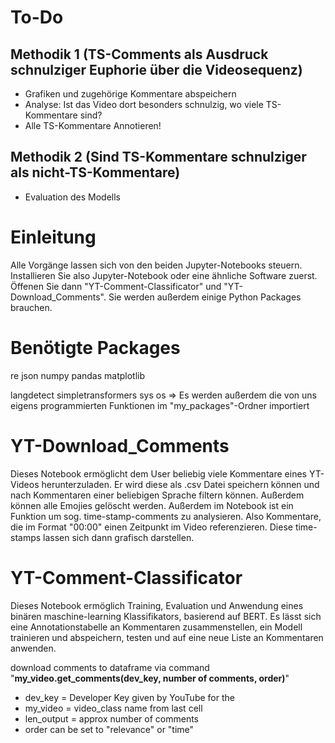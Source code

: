 # To-Do
## Methodik 1 (TS-Comments als Ausdruck schnulziger Euphorie über die Videosequenz)
- Grafiken und zugehörige Kommentare abspeichern
- Analyse: Ist das Video dort besonders schnulzig, wo viele TS-Kommentare sind?
- Alle TS-Kommentare Annotieren!

## Methodik 2 (Sind TS-Kommentare schnulziger als nicht-TS-Kommentare)
- Evaluation des Modells

# Einleitung
Alle Vorgänge lassen sich von den beiden Jupyter-Notebooks steuern. Installieren Sie also Jupyter-Notebook oder eine ähnliche Software zuerst. Öffenen Sie dann "YT-Comment-Classificator" und "YT-Download_Comments". Sie werden außerdem einige Python Packages brauchen.

# Benötigte Packages
re
json
numpy
pandas
matplotlib

langdetect
simpletransformers
sys
os
=> Es werden außerdem die von uns eigens programmierten Funktionen im "my_packages"-Ordner importiert

# YT-Download_Comments
Dieses Notebook ermöglicht dem User beliebig viele Kommentare eines YT-Videos herunterzuladen. Er wird diese als .csv Datei speichern können und nach Kommentaren einer beliebigen Sprache filtern können. Außerdem können alle Emojies gelöscht werden. 
Außerdem im Notebook ist ein Funktion um sog. time-stamp-comments zu analysieren. Also Kommentare, die im Format "00:00" einen Zeitpunkt im Video referenzieren. Diese time-stamps lassen sich dann grafisch darstellen.

# YT-Comment-Classificator
Dieses Notebook ermöglich Training, Evaluation und Anwendung eines binären maschine-learning Klassifikators, basierend auf BERT. Es lässt sich eine Annotationstabelle an Kommentaren zusammenstellen, ein Modell trainieren und abspeichern, testen und auf eine neue Liste an Kommentaren anwenden.


download comments to dataframe via command "**my_video.get_comments(dev_key, number of comments, order)**"

- dev_key = Developer Key given by YouTube for the 
- my_video = video_class name from last cell
- len_output = approx number of comments
- order can be set to "relevance" or "time"
